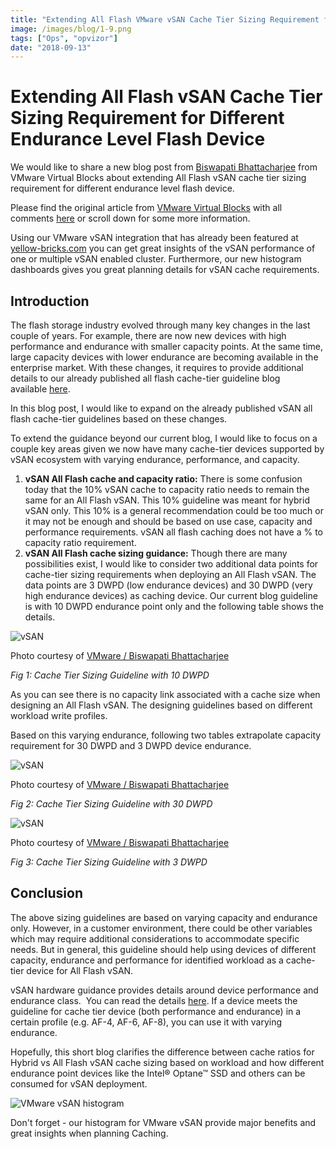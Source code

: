 ```yaml
---
title: "Extending All Flash VMware vSAN Cache Tier Sizing Requirement for Different Endurance Level Flash Device"
image: /images/blog/1-9.png
tags: ["Ops", "opvizor"]
date: "2018-09-13"
---
```


# Extending All Flash vSAN Cache Tier Sizing Requirement for Different Endurance Level Flash Device

We would like to share a new blog post from [Biswapati Bhattacharjee](https://blogs.vmware.com/virtualblocks/author/biswapati_bhattacharjee/) from VMware Virtual Blocks about extending All Flash vSAN cache tier sizing requirement for different endurance level flash device.

Please find the original article from [VMware Virtual Blocks](https://blogs.vmware.com/virtualblocks) with all comments [here](https://blogs.vmware.com/virtualblocks/2018/08/23/extending-all-flash-vsan-cache-tier-sizing-requirement-for-different-endurance-level-flash-device/?src=so_5b8971ef0c241&cid=70134000001CTmC) or scroll down for some more information.

Using our VMware vSAN integration that has already been featured at [yellow-bricks.com](http://www.yellow-bricks.com) you can get great insights of the vSAN performance of one or multiple vSAN enabled cluster. Furthermore, our new histogram dashboards gives you great planning details for vSAN cache requirements.

## Introduction

The flash storage industry evolved through many key changes in the last couple of years. For example, there are now new devices with high performance and endurance with smaller capacity points. At the same time, large capacity devices with lower endurance are becoming available in the enterprise market. With these changes, it requires to provide additional details to our already published all flash cache-tier guideline blog available [here](https://blogs.vmware.com/virtualblocks/2017/01/18/designing-vsan-disk-groups-cache-ratio-revisited/).

In this blog post, I would like to expand on the already published vSAN all flash cache-tier guidelines based on these changes.

To extend the guidance beyond our current blog, I would like to focus on a couple key areas given we now have many cache-tier devices supported by vSAN ecosystem with varying endurance, performance, and capacity.

1. **vSAN All Flash cache and capacity ratio:** There is some confusion today that the 10% vSAN cache to capacity ratio needs to remain the same for an All Flash vSAN. This 10% guideline was meant for hybrid vSAN only. This 10% is a general recommendation could be too much or it may not be enough and should be based on use case, capacity and performance requirements. vSAN all flash caching does not have a % to capacity ratio requirement.
2. **vSAN All Flash cache sizing guidance:** Though there are many possibilities exist, I would like to consider two additional data points for cache-tier sizing requirements when deploying an All Flash vSAN. The data points are 3 DWPD (low endurance devices) and 30 DWPD (very high endurance devices) as caching device. Our current blog guideline is with 10 DWPD endurance point only and the following table shows the details.

![vSAN](/images/blog/1-9.png)

Photo courtesy of [VMware / Biswapati Bhattacharjee](https://blogs.vmware.com/virtualblocks/2018/08/23/extending-all-flash-vsan-cache-tier-sizing-requirement-for-different-endurance-level-flash-device/?src=so_5b8971ef0c241&cid=70134000001CTmC)

 _Fig 1: Cache Tier Sizing Guideline with 10 DWPD_

As you can see there is no capacity link associated with a cache size when designing an All Flash vSAN. The designing guidelines based on different workload write profiles.

Based on this varying endurance, following two tables extrapolate capacity requirement for 30 DWPD and 3 DWPD device endurance.

![vSAN](/images/blog/2-9.png)

Photo courtesy of [VMware / Biswapati Bhattacharjee](https://blogs.vmware.com/virtualblocks/2018/08/23/extending-all-flash-vsan-cache-tier-sizing-requirement-for-different-endurance-level-flash-device/?src=so_5b8971ef0c241&cid=70134000001CTmC)

_Fig 2: Cache Tier Sizing Guideline with 30 DWPD_

![vSAN](/images/blog/3-8.png)

Photo courtesy of [VMware / Biswapati Bhattacharjee](https://blogs.vmware.com/virtualblocks/2018/08/23/extending-all-flash-vsan-cache-tier-sizing-requirement-for-different-endurance-level-flash-device/?src=so_5b8971ef0c241&cid=70134000001CTmC)

 _Fig 3: Cache Tier Sizing Guideline with 3 DWPD_

## Conclusion

The above sizing guidelines are based on varying capacity and endurance only. However, in a customer environment, there could be other variables which may require additional considerations to accommodate specific needs. But in general, this guideline should help using devices of different capacity, endurance and performance for identified workload as a cache-tier device for All Flash vSAN.

vSAN hardware guidance provides details around device performance and endurance class.  You can read the details [here](https://www.vmware.com/resources/compatibility/vsan_profile.html?locale=en). If a device meets the guideline for cache tier device (both performance and endurance) in a certain profile (e.g. AF-4, AF-6, AF-8), you can use it with varying endurance.

Hopefully, this short blog clarifies the difference between cache ratios for Hybrid vs All Flash vSAN cache sizing based on workload and how different endurance point devices like the Intel® Optane™ SSD and others can be consumed for vSAN deployment.

![VMware vSAN histogram](/images/blog/vsan_diskgroups_histogram-1.png)

Don't forget - our histogram for VMware vSAN provide major benefits and great insights when planning Caching.

